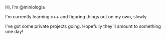 Hi, I’m @miniologia

I'm currently learning c++ and figuring things out on my own, slowly.

I've got some private projects going.  Hopefully they'll amount to something one day!

<!---
miniologia/miniologia is a ✨ special ✨ repository because its `README.md` (this file) appears on your GitHub profile.
You can click the Preview link to take a look at your changes.
--->
